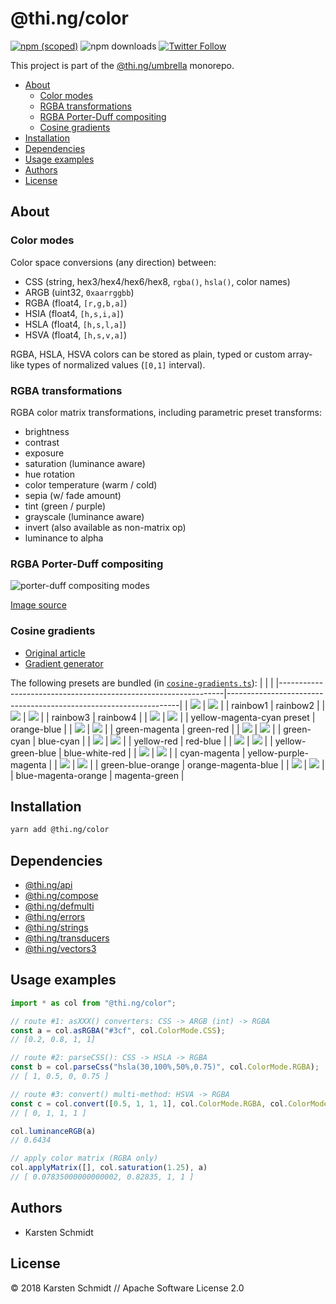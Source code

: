 # @thi.ng/color

[![npm (scoped)](https://img.shields.io/npm/v/@thi.ng/color.svg)](https://www.npmjs.com/package/@thi.ng/color)
![npm downloads](https://img.shields.io/npm/dm/@thi.ng/color.svg)
[![Twitter Follow](https://img.shields.io/twitter/follow/thing_umbrella.svg?style=flat-square&label=twitter)](https://twitter.com/thing_umbrella)

This project is part of the
[@thi.ng/umbrella](https://github.com/thi-ng/umbrella/) monorepo.

<!-- TOC depthFrom:2 depthTo:3 -->

- [About](#about)
    - [Color modes](#color-modes)
    - [RGBA transformations](#rgba-transformations)
    - [RGBA Porter-Duff compositing](#rgba-porter-duff-compositing)
    - [Cosine gradients](#cosine-gradients)
- [Installation](#installation)
- [Dependencies](#dependencies)
- [Usage examples](#usage-examples)
- [Authors](#authors)
- [License](#license)

<!-- /TOC -->

## About

### Color modes

Color space conversions (any direction) between:

- CSS (string, hex3/hex4/hex6/hex8, `rgba()`, `hsla()`, color names)
- ARGB (uint32, `0xaarrggbb`)
- RGBA (float4, `[r,g,b,a]`)
- HSIA (float4, `[h,s,i,a]`)
- HSLA (float4, `[h,s,l,a]`)
- HSVA (float4, `[h,s,v,a]`)

RGBA, HSLA, HSVA colors can be stored as plain, typed or custom
array-like types of normalized values (`[0,1]` interval).

### RGBA transformations

RGBA color matrix transformations, including parametric preset
transforms:

- brightness
- contrast
- exposure
- saturation (luminance aware)
- hue rotation
- color temperature (warm / cold)
- sepia (w/ fade amount)
- tint (green / purple)
- grayscale (luminance aware)
- invert (also available as non-matrix op)
- luminance to alpha

### RGBA Porter-Duff compositing

![porter-duff compositing modes](https://raw.githubusercontent.com/thi-ng/umbrella/feature/color/assets/porterduff.png)

[Image source](http://www.svgopen.org/2005/papers/abstractsvgopen/#PorterDuffMap)

### Cosine gradients

- [Original article](http://www.iquilezles.org/www/articles/palettes/palettes.htm)
- [Gradient generator](http://dev.thi.ng/gradients/)

The following presets are bundled (in [`cosine-gradients.ts`](https://github.com/thi-ng/umbrella/tree/feature/vec-refactor/packages/color/src/cosine-gradients.ts)):
|                                                                |                                                                  |
|----------------------------------------------------------------|------------------------------------------------------------------|
| ![](http://media.thi.ng/color/presets/rainbow1.svg)            | ![](http://media.thi.ng/color/presets/rainbow2.svg)              |
| rainbow1                                                       | rainbow2                                                         |
| ![](http://media.thi.ng/color/presets/rainbow3.svg)            | ![](http://media.thi.ng/color/presets/rainbow4.svg)              |
| rainbow3                                                       | rainbow4                                                         |
| ![](http://media.thi.ng/color/presets/yellow-magenta-cyan.svg) | ![](http://media.thi.ng/color/presets/orange-blue.svg)           |
| yellow-magenta-cyan preset                                     | orange-blue                                                      |
| ![](http://media.thi.ng/color/presets/green-magenta.svg)       | ![](http://media.thi.ng/color/presets/green-red.svg)             |
| green-magenta                                                  | green-red                                                        |
| ![](http://media.thi.ng/color/presets/green-cyan.svg)          | ![](http://media.thi.ng/color/presets/blue-cyan.svg)             |
| green-cyan                                                     | blue-cyan                                                        |
| ![](http://media.thi.ng/color/presets/yellow-red.svg)          | ![](http://media.thi.ng/color/presets/red-blue.svg)              |
| yellow-red                                                     | red-blue                                                         |
| ![](http://media.thi.ng/color/presets/yellow-green-blue.svg)   | ![](http://media.thi.ng/color/presets/blue-white-red.svg)        |
| yellow-green-blue                                              | blue-white-red                                                   |
| ![](http://media.thi.ng/color/presets/cyan-magenta.svg)        | ![](http://media.thi.ng/color/presets/yellow-purple-magenta.svg) |
| cyan-magenta                                                   | yellow-purple-magenta                                            |
| ![](http://media.thi.ng/color/presets/green-blue-orange.svg)   | ![](http://media.thi.ng/color/presets/orange-magenta-blue.svg)   |
| green-blue-orange                                              | orange-magenta-blue                                              |
| ![](http://media.thi.ng/color/presets/blue-magenta-orange.svg) | ![](http://media.thi.ng/color/presets/magenta-green.svg)         |
| blue-magenta-orange                                            | magenta-green                                                    |

## Installation

```bash
yarn add @thi.ng/color
```

## Dependencies

- [@thi.ng/api](https://github.com/thi-ng/umbrella/tree/master/packages/api)
- [@thi.ng/compose](https://github.com/thi-ng/umbrella/tree/master/packages/compose)
- [@thi.ng/defmulti](https://github.com/thi-ng/umbrella/tree/master/packages/defmulti)
- [@thi.ng/errors](https://github.com/thi-ng/umbrella/tree/master/packages/errors)
- [@thi.ng/strings](https://github.com/thi-ng/umbrella/tree/master/packages/strings)
- [@thi.ng/transducers](https://github.com/thi-ng/umbrella/tree/master/packages/transducers)
- [@thi.ng/vectors3](https://github.com/thi-ng/umbrella/tree/feature/vec-refactor/packages/vectors3)

## Usage examples

```ts
import * as col from "@thi.ng/color";

// route #1: asXXX() converters: CSS -> ARGB (int) -> RGBA
const a = col.asRGBA("#3cf", col.ColorMode.CSS);
// [0.2, 0.8, 1, 1]

// route #2: parseCSS(): CSS -> HSLA -> RGBA
const b = col.parseCss("hsla(30,100%,50%,0.75)", col.ColorMode.RGBA);
// [ 1, 0.5, 0, 0.75 ]

// route #3: convert() multi-method: HSVA -> RGBA
const c = col.convert([0.5, 1, 1, 1], col.ColorMode.RGBA, col.ColorMode.HSVA);
// [ 0, 1, 1, 1 ]

col.luminanceRGB(a)
// 0.6434

// apply color matrix (RGBA only)
col.applyMatrix([], col.saturation(1.25), a)
// [ 0.07835000000000002, 0.82835, 1, 1 ]
```

## Authors

- Karsten Schmidt

## License

&copy; 2018 Karsten Schmidt // Apache Software License 2.0
